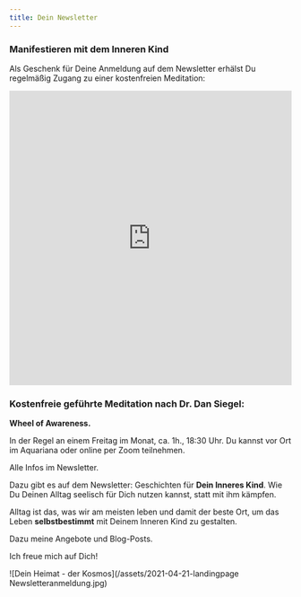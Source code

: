```yaml
---
title: Dein Newsletter
---
```


###  Manifestieren mit dem Inneren Kind

Als Geschenk für Deine Anmeldung auf dem Newsletter erhälst Du regelmäßig Zugang zu einer kostenfreien Meditation: 

<iframe width="540" height="525" src="https://82868399.sibforms.com/serve/MUIEAJEnFmETVM0ogc7LVk4ktqFqArJOvKQsbklksNw3aT8EK1UJAjl5BkMo2-goYAYmUBh5KdGwPcgdhO0QsNA15PkdQtYpiU9-jaauLTCssBcoaUCc2PprpRFislkgEgSEFHC2UPAnjnxW_kx1mgf4ugRek-ezOrZMGHifCdYURkvC8owdxSUTfjpt-mWsR8AL0dMqLpBxGRxM" frameborder="0" scrolling="auto" allowfullscreen style="display: block;margin-left: auto;margin-right: auto;max-width: 100%;"></iframe>

<p>
  
### Kostenfreie geführte Meditation nach Dr. Dan Siegel: 

**Wheel of Awareness.**

In der Regel an einem Freitag im Monat, ca. 1h., 18:30 Uhr. Du kannst vor Ort im Aquariana oder online per Zoom teilnehmen. 

Alle Infos im Newsletter. 

Dazu gibt es auf dem Newsletter: Geschichten für **Dein Inneres Kind**. Wie Du Deinen Alltag seelisch für Dich nutzen kannst, statt mit ihm kämpfen. 

Alltag ist das, was wir am meisten leben und damit der beste Ort, um das Leben **selbstbestimmt** mit Deinem Inneren Kind zu gestalten.  

Dazu meine Angebote und Blog-Posts.

Ich freue mich auf Dich! 


</p>
![Dein Heimat - der Kosmos](/assets/2021-04-21-landingpage Newsletteranmeldung.jpg)
